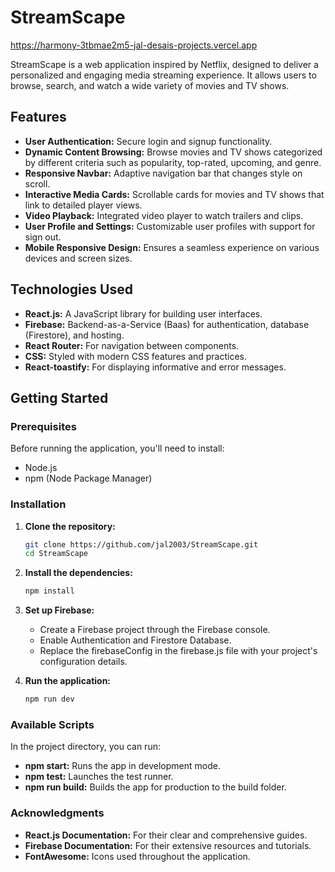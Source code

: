 # StreamScape

https://harmony-3tbmae2m5-jal-desais-projects.vercel.app


StreamScape is a web application inspired by Netflix, designed to deliver a personalized and engaging media streaming experience. It allows users to browse, search, and watch a wide variety of movies and TV shows.



## Features

- **User Authentication:** Secure login and signup functionality.
- **Dynamic Content Browsing:** Browse movies and TV shows categorized by different criteria such as popularity, top-rated, upcoming, and genre.
- **Responsive Navbar:** Adaptive navigation bar that changes style on scroll.
- **Interactive Media Cards:** Scrollable cards for movies and TV shows that link to detailed player views.
- **Video Playback:** Integrated video player to watch trailers and clips.
- **User Profile and Settings:** Customizable user profiles with support for sign out.
- **Mobile Responsive Design:** Ensures a seamless experience on various devices and screen sizes.

## Technologies Used

- **React.js:** A JavaScript library for building user interfaces.
- **Firebase:** Backend-as-a-Service (Baas) for authentication, database (Firestore), and hosting.
- **React Router:** For navigation between components.
- **CSS:** Styled with modern CSS features and practices.
- **React-toastify:** For displaying informative and error messages.

## Getting Started

### Prerequisites

Before running the application, you'll need to install:
- Node.js
- npm (Node Package Manager)

### Installation

1. **Clone the repository:**
   ```bash
   git clone https://github.com/jal2003/StreamScape.git
   cd StreamScape

2. **Install the dependencies:**
   ```bash
   npm install

3. **Set up Firebase:**
   - Create a Firebase project through the Firebase console.
   - Enable Authentication and Firestore Database.
   - Replace the firebaseConfig in the firebase.js file with your project's configuration details.



4. **Run the application:**
   ```bash
   npm run dev

### Available Scripts
In the project directory, you can run:

- **npm start:** Runs the app in development mode.
- **npm test:** Launches the test runner.
- **npm run build:** Builds the app for production to the build folder.


### Acknowledgments
- **React.js Documentation:** For their clear and comprehensive guides.
- **Firebase Documentation:** For their extensive resources and tutorials.
- **FontAwesome:** Icons used throughout the application.


